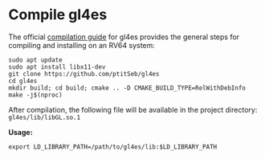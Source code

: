 # Compile gl4es

The official [compilation guide](https://github.com/ptitSeb/gl4es/blob/master/COMPILE.md) for gl4es provides the general steps for compiling and installing on an RV64 system:

```
sudo apt update
sudo apt install libx11-dev
git clone https://github.com/ptitSeb/gl4es
cd gl4es
mkdir build; cd build; cmake .. -D CMAKE_BUILD_TYPE=RelWithDebInfo
make -j$(nproc)
```

After compilation, the following file will be available in the project directory: `gl4es/lib/libGL.so.1`

**Usage:**

```
export LD_LIBRARY_PATH=/path/to/gl4es/lib:$LD_LIBRARY_PATH
```

